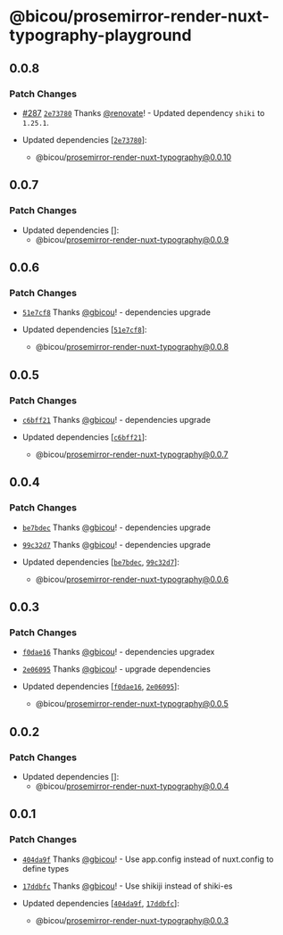 # @bicou/prosemirror-render-nuxt-typography-playground

## 0.0.8

### Patch Changes

- [#287](https://github.com/gbicou/prosemirror-render/pull/287) [`2e73780`](https://github.com/gbicou/prosemirror-render/commit/2e737805da070fee8e6ba18f0f5de3254d67f2de) Thanks [@renovate](https://github.com/apps/renovate)! - Updated dependency `shiki` to `1.25.1`.

- Updated dependencies [[`2e73780`](https://github.com/gbicou/prosemirror-render/commit/2e737805da070fee8e6ba18f0f5de3254d67f2de)]:
  - @bicou/prosemirror-render-nuxt-typography@0.0.10

## 0.0.7

### Patch Changes

- Updated dependencies []:
  - @bicou/prosemirror-render-nuxt-typography@0.0.9

## 0.0.6

### Patch Changes

- [`51e7cf8`](https://github.com/gbicou/prosemirror-render/commit/51e7cf8a6ac2689934529d40ec000867733f0704) Thanks [@gbicou](https://github.com/gbicou)! - dependencies upgrade

- Updated dependencies [[`51e7cf8`](https://github.com/gbicou/prosemirror-render/commit/51e7cf8a6ac2689934529d40ec000867733f0704)]:
  - @bicou/prosemirror-render-nuxt-typography@0.0.8

## 0.0.5

### Patch Changes

- [`c6bff21`](https://github.com/gbicou/prosemirror-render/commit/c6bff213969d9bf8c497e3925459c9093bda9539) Thanks [@gbicou](https://github.com/gbicou)! - dependencies upgrade

- Updated dependencies [[`c6bff21`](https://github.com/gbicou/prosemirror-render/commit/c6bff213969d9bf8c497e3925459c9093bda9539)]:
  - @bicou/prosemirror-render-nuxt-typography@0.0.7

## 0.0.4

### Patch Changes

- [`be7bdec`](https://github.com/gbicou/prosemirror-render/commit/be7bdec05037c59e0cb0ae3513110dc19da3942c) Thanks [@gbicou](https://github.com/gbicou)! - dependencies upgrade

- [`99c32d7`](https://github.com/gbicou/prosemirror-render/commit/99c32d7698205af5f46a3b64254a544dccc3cadd) Thanks [@gbicou](https://github.com/gbicou)! - dependencies upgrade

- Updated dependencies [[`be7bdec`](https://github.com/gbicou/prosemirror-render/commit/be7bdec05037c59e0cb0ae3513110dc19da3942c), [`99c32d7`](https://github.com/gbicou/prosemirror-render/commit/99c32d7698205af5f46a3b64254a544dccc3cadd)]:
  - @bicou/prosemirror-render-nuxt-typography@0.0.6

## 0.0.3

### Patch Changes

- [`f0dae16`](https://github.com/gbicou/prosemirror-render/commit/f0dae1646271daf1fbf2bf72bc7f3cf83cb643cd) Thanks [@gbicou](https://github.com/gbicou)! - dependencies upgradex

- [`2e06095`](https://github.com/gbicou/prosemirror-render/commit/2e0609526b193914359235554e8c752eab3527a8) Thanks [@gbicou](https://github.com/gbicou)! - upgrade dependencies

- Updated dependencies [[`f0dae16`](https://github.com/gbicou/prosemirror-render/commit/f0dae1646271daf1fbf2bf72bc7f3cf83cb643cd), [`2e06095`](https://github.com/gbicou/prosemirror-render/commit/2e0609526b193914359235554e8c752eab3527a8)]:
  - @bicou/prosemirror-render-nuxt-typography@0.0.5

## 0.0.2

### Patch Changes

- Updated dependencies []:
  - @bicou/prosemirror-render-nuxt-typography@0.0.4

## 0.0.1

### Patch Changes

- [`404da9f`](https://github.com/gbicou/prosemirror-render/commit/404da9f3dcd1d9c8059bcc770fe1eb2c8a1d4217) Thanks [@gbicou](https://github.com/gbicou)! - Use app.config instead of nuxt.config to define types

- [`17ddbfc`](https://github.com/gbicou/prosemirror-render/commit/17ddbfc9d62668dc3a32070a5a2b40f2ebc7de84) Thanks [@gbicou](https://github.com/gbicou)! - Use shikiji instead of shiki-es

- Updated dependencies [[`404da9f`](https://github.com/gbicou/prosemirror-render/commit/404da9f3dcd1d9c8059bcc770fe1eb2c8a1d4217), [`17ddbfc`](https://github.com/gbicou/prosemirror-render/commit/17ddbfc9d62668dc3a32070a5a2b40f2ebc7de84)]:
  - @bicou/prosemirror-render-nuxt-typography@0.0.3
